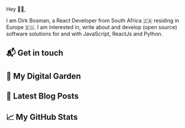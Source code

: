 Hey 👋🏻,

I am Dirk Bosman, a React Developer from South Africa 🇿🇦 residing in Europe 🇪🇺. I am interested in, write about and develop (open source) software solutions for and with JavaScript, ReactJs and Python.

## 📬 Get in touch

## 🌳 My Digital Garden

## 📕 Latest Blog Posts

## &#x1f4c8; My GitHub Stats
